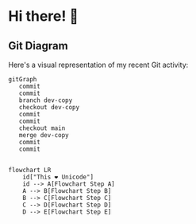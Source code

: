 # Hi there! 👋


## Git Diagram

Here's a visual representation of my recent Git activity:

```plaintext
gitGraph
   commit
   commit
   branch dev-copy
   checkout dev-copy
   commit
   commit
   checkout main
   merge dev-copy
   commit
   commit


flowchart LR
    id["This ❤ Unicode"]
    id --> A[Flowchart Step A]
    A --> B[Flowchart Step B]
    B --> C[Flowchart Step C]
    C --> D[Flowchart Step D]
    D --> E[Flowchart Step E]
